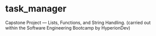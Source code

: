 # task_manager
Capstone Project — Lists, Functions, and String Handling. (carried out within the Software Engineering Bootcamp by HyperionDev)
